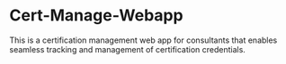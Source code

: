 # Cert-Manage-Webapp
This is a certification management web app for consultants that enables seamless tracking and management of certification credentials. 
